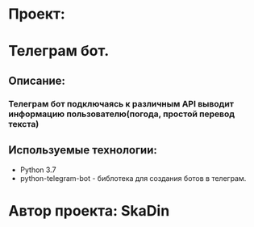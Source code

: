 # Проект:
# Телеграм бот.


## Описание:
### Телеграм бот подключаясь к различным API выводит информацию пользователю(погода, простой перевод текста)

## Используемые технологии:
* Python 3.7 
* python-telegram-bot - библотека для создания ботов в телеграм.

# Автор проекта: SkaDin